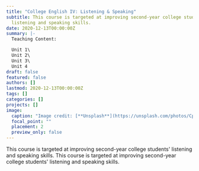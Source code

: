```yaml
---
title: "College English IV: Listening & Speaking"
subtitle: This course is targeted at improving second-year college students'
  listening and speaking skills.
date: 2020-12-13T00:00:00Z
summary: |-
  Teaching Content:

  Unit 1\
  Unit 2\
  Unit 3\
  Unit 4
draft: false
featured: false
authors: []
lastmod: 2020-12-13T00:00:00Z
tags: []
categories: []
projects: []
image:
  caption: "Image credit: [**Unsplash**](https://unsplash.com/photos/CpkOjOcXdUY)"
  focal_point: ""
  placement: 2
  preview_only: false
---
```

This course is targeted at improving second-year college students' listening and speaking skills. This course is targeted at improving second-year college students' listening and speaking skills.